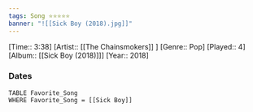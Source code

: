 ```yaml
---
tags: Song ⭐⭐⭐⭐⭐ 
banner: "![[Sick Boy (2018).jpg]]"
---
```

[Time:: 3:38]
[Artist:: [[The Chainsmokers]] ]
[Genre:: Pop]
[Played:: 4]
[Album:: [[Sick Boy (2018)]]]
[Year:: 2018]
### Dates
````dataview
TABLE Favorite_Song
WHERE Favorite_Song = [[Sick Boy]]
````